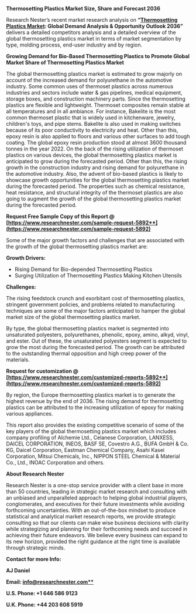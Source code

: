 ﻿**Thermosetting Plastics Market Size, Share and Forecast 2036**

Research Nester’s recent market research analysis on **“[Thermosetting Plastics Market](https://www.researchnester.com/reports/thermosetting-plastics-market/5892): Global Demand Analysis & Opportunity Outlook 2036”** delivers a detailed competitors analysis and a detailed overview of the global thermosetting plastics market in terms of market segmentation by type, molding process, end-user industry and by region. 

**Growing Demand for Bio-Based Thermosetting Plastics to Promote Global Market Share of Thermosetting Plastics Market**

The global thermosetting plastics market is estimated to grow majorly on account of the increased demand for polyurethane in the automotive industry. Some common uses of thermoset plastics across numerous industries and sectors include water & gas pipelines, medical equipment, storage boxes, and construction machinery parts. Since the thermosetting plastics are flexible and lightweight. Thermoset composites remain stable at all temperatures and in all ambiance. For instance, Bakelite is the most common thermoset plastic that is widely used in kitchenware, jewelry, children's toys, and pipe stems. Bakelite is also used in making switches because of its poor conductivity to electricity and heat. Other than this, epoxy resin is also applied to floors and various other surfaces to add tough coating. The global epoxy resin production stood at almost 3600 thousand tonnes in the year 2022. On the back of the rising utilization of thermoset plastics on various devices, the global thermosetting plastics market is anticipated to grow during the forecasted period. Other than this, the rising growth in the construction industry and rising demand for polyurethane in the automotive industry. Also, the advent of bio-based plastics is likely to showcase growth opportunities for the global thermosetting plastics market during the forecasted period. The properties such as chemical resistance, heat resistance, and structural integrity of the thermoset plastics are also going to augment the growth of the global thermosetting plastics market during the forecasted period. 

**Request Free Sample Copy of this Report @ [https://www.researchnester.com/sample-request-5892**](https://www.researchnester.com/sample-request-5892)**

Some of the major growth factors and challenges that are associated with the growth of the global thermosetting plastics market are:

**Growth Drivers:**

- Rising Demand for Bio-depended Thermosetting Plastics 
- Surging Utilization of Thermosetting Plastics Making Kitchen Utensils  

**Challenges:**

The rising feedstock crunch and exorbitant cost of thermosetting plastics, stringent government policies, and problems related to manufacturing techniques are some of the major factors anticipated to hamper the global market size of the global thermosetting plastics market. 

By type, the global thermosetting plastics market is segmented into unsaturated polyesters, polyurethanes, phenolic, epoxy, amino, alkyd, vinyl, and ester. Out of these, the unsaturated polyesters segment is expected to grow the most during the forecasted period. The growth can be attributed to the outstanding thermal opposition and high creep power of the materials. 

**Request for customization @ [https://www.researchnester.com/customized-reports-5892**](https://www.researchnester.com/customized-reports-5892)**

By region, the Europe thermosetting plastics market is to generate the highest revenue by the end of 2036. The rising demand for thermosetting plastics can be attributed to the increasing utilization of epoxy for making various appliances. 

This report also provides the existing competitive scenario of some of the key players of the global thermosetting plastics market which includes company profiling of Alchemie Ltd.<a name="_hlk160652621"></a>, Celanese Corporation, LANXESS, DAICEL CORPORATION, INEOS, BASF SE, Covestro A.G., BUFA GmbH & Co. KG, Daicel Corporation, Eastman Chemical Company, Asahi Kasei Corporation, Mitsui Chemicals, Inc., NIPPON STEEL Chemical & Material Co., Ltd., INOAC Corporation and others.      

**About Research Nester**

Research Nester is a one-stop service provider with a client base in more than 50 countries, leading in strategic market research and consulting with an unbiased and unparalleled approach to helping global industrial players, conglomerates, and executives for their future investments while avoiding forthcoming uncertainties. With an out-of-the-box mindset to produce statistical and analytical market research reports, we provide strategic consulting so that our clients can make wise business decisions with clarity while strategizing and planning for their forthcoming needs and succeed in achieving their future endeavors. We believe every business can expand to its new horizon, provided the right guidance at the right time is available through strategic minds.

**Contact for more Info:**

**AJ Daniel**

**Email: [info@researchnester.com**](mailto:info@researchnester.com)**

**U.S. Phone: +1 646 586 9123** 

**U.K. Phone: +44 203 608 5919**
